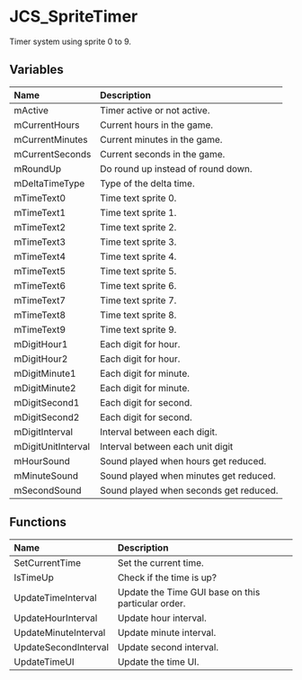 # JCS_SpriteTimer

Timer system using sprite 0 to 9.

## Variables

| Name               | Description                            |
|:-------------------|:---------------------------------------|
| mActive            | Timer active or not active.            |
| mCurrentHours      | Current hours in the game.             |
| mCurrentMinutes    | Current minutes in the game.           |
| mCurrentSeconds    | Current seconds in the game.           |
| mRoundUp           | Do round up instead of round down.     |
| mDeltaTimeType     | Type of the delta time.                |
| mTimeText0         | Time text sprite 0.                    |
| mTimeText1         | Time text sprite 1.                    |
| mTimeText2         | Time text sprite 2.                    |
| mTimeText3         | Time text sprite 3.                    |
| mTimeText4         | Time text sprite 4.                    |
| mTimeText5         | Time text sprite 5.                    |
| mTimeText6         | Time text sprite 6.                    |
| mTimeText7         | Time text sprite 7.                    |
| mTimeText8         | Time text sprite 8.                    |
| mTimeText9         | Time text sprite 9.                    |
| mDigitHour1        | Each digit for hour.                   |
| mDigitHour2        | Each digit for hour.                   |
| mDigitMinute1      | Each digit for minute.                 |
| mDigitMinute2      | Each digit for minute.                 |
| mDigitSecond1      | Each digit for second.                 |
| mDigitSecond2      | Each digit for second.                 |
| mDigitInterval     | Interval between each digit.           |
| mDigitUnitInterval | Interval between each unit digit       |
| mHourSound         | Sound played when hours get reduced.   |
| mMinuteSound       | Sound played when minutes get reduced. |
| mSecondSound       | Sound played when seconds get reduced. |

## Functions

| Name                 | Description                                        |
|:---------------------|:---------------------------------------------------|
| SetCurrentTime       | Set the current time.                              |
| IsTimeUp             | Check if the time is up?                           |
| UpdateTimeInterval   | Update the Time GUI base on this particular order. |
| UpdateHourInterval   | Update hour interval.                              |
| UpdateMinuteInterval | Update minute interval.                            |
| UpdateSecondInterval | Update second interval.                            |
| UpdateTimeUI         | Update the time UI.                                |
